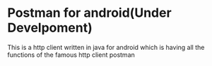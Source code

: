 # Postman for android(Under Develpoment)

This is a http client written in java for android which is having all the functions of the famous http client postman
